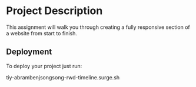 # Project Description

This assignment will walk you through creating a fully responsive section of a website from start to finish.

## Deployment

To deploy your project just run:

tiy-abrambenjsongsong-rwd-timeline.surge.sh
